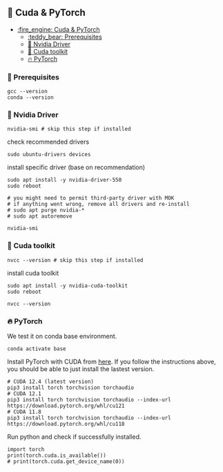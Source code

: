 ## :fire_engine: Cuda & PyTorch

- [:fire\_engine: Cuda \& PyTorch](#fire_engine-cuda--pytorch)
  - [:teddy\_bear: Prerequisites](#teddy_bear-prerequisites)
  - [:car: Nvidia Driver](#car-nvidia-driver)
  - [:wrench: Cuda toolkit](#wrench-cuda-toolkit)
  - [:fire: PyTorch](#fire-pytorch)


### :teddy_bear: Prerequisites

```shell
gcc --version
conda --version
```

### :car: Nvidia Driver
```shell
nvidia-smi # skip this step if installed
```

check recommended drivers
```shell
sudo ubuntu-drivers devices
```
install specific driver (base on recommendation)
```shell
sudo apt install -y nvidia-driver-550
sudo reboot

# you might need to permit third-party driver with MOK
# if anything went wrong, remove all drivers and re-install
# sudo apt purge nvidia-*
# sudo apt autoremove

nvidia-smi
```

### :wrench: Cuda toolkit

```shell
nvcc --version # skip this step if installed
```

install cuda toolkit
```shell
sudo apt install -y nvidia-cuda-toolkit
sudo reboot

nvcc --version
```

### :fire: PyTorch

We test it on conda base environment.
```shell
conda activate base
```

Install PyTorch with CUDA from [here](https://pytorch.org/get-started/locally/). If you follow the instructions above, you should be able to just install the lastest version.

```shell
# CUDA 12.4 (latest version)
pip3 install torch torchvision torchaudio
# CUDA 12.1
pip3 install torch torchvision torchaudio --index-url https://download.pytorch.org/whl/cu121
# CUDA 11.8
pip3 install torch torchvision torchaudio --index-url https://download.pytorch.org/whl/cu118
```

Run python and check if successfully installed.
```shell
import torch
print(torch.cuda.is_available())
# print(torch.cuda.get_device_name(0))
```

